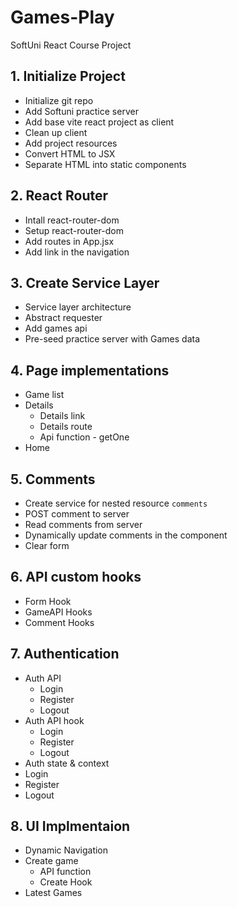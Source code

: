 # Games-Play
SoftUni React Course Project

## 1. Initialize Project
* Initialize git repo
* Add Softuni practice server
* Add base vite react project as client
* Clean up client
* Add project resources
* Convert HTML to JSX
* Separate HTML into static components

## 2. React Router
* Intall react-router-dom
* Setup react-router-dom
* Add routes in App.jsx
* Add link in the navigation

## 3. Create Service Layer
* Service layer architecture
* Abstract requester
* Add games api
* Pre-seed practice server with Games data

## 4. Page implementations
* Game list
* Details
  * Details link
  * Details route
  * Api function - getOne
* Home

## 5. Comments
* Create service for nested resource `comments`
* POST comment to server
* Read comments from server
* Dynamically update comments in the component
* Clear form

## 6. API custom hooks
* Form Hook
* GameAPI Hooks
* Comment Hooks

## 7. Authentication
* Auth API
  * Login
  * Register
  * Logout
* Auth API hook
  * Login
  * Register
  * Logout
* Auth state & context
* Login
* Register
* Logout

## 8. UI Implmentaion
* Dynamic Navigation
* Create game
  * API function
  * Create Hook 
* Latest Games
